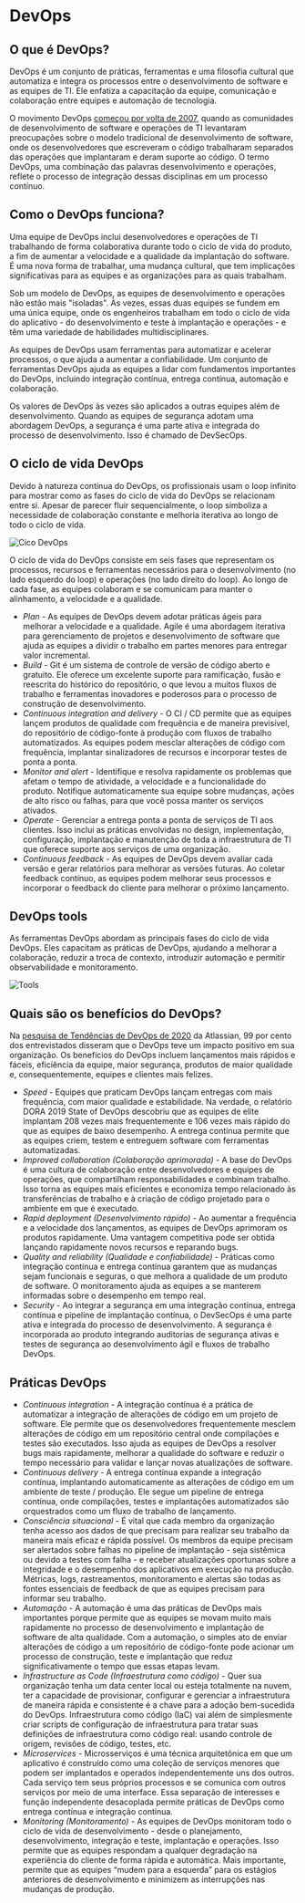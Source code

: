 # **DevOps**

## O que é DevOps?

DevOps é um conjunto de práticas, ferramentas e uma filosofia cultural que automatiza e integra os processos entre o desenvolvimento de software e as equipes de TI. Ele enfatiza a capacitação da equipe, comunicação e colaboração entre equipes e automação de tecnologia.

O movimento DevOps [começou por volta de 2007](https://www.atlassian.com/devops/what-is-devops/history-of-devops), quando as comunidades de desenvolvimento de software e operações de TI levantaram preocupações sobre o modelo tradicional de desenvolvimento de software, onde os desenvolvedores que escreveram o código trabalharam separados das operações que implantaram e deram suporte ao código. O termo DevOps, uma combinação das palavras desenvolvimento e operações, reflete o processo de integração dessas disciplinas em um processo contínuo.

## Como o DevOps funciona?

Uma equipe de DevOps inclui desenvolvedores e operações de TI trabalhando de forma colaborativa durante todo o ciclo de vida do produto, a fim de aumentar a velocidade e a qualidade da implantação do software. É uma nova forma de trabalhar, uma mudança cultural, que tem implicações significativas para as equipes e as organizações para as quais trabalham.

Sob um modelo de DevOps, as equipes de desenvolvimento e operações não estão mais "isoladas". Às vezes, essas duas equipes se fundem em uma única equipe, onde os engenheiros trabalham em todo o ciclo de vida do aplicativo - do desenvolvimento e teste à implantação e operações - e têm uma variedade de habilidades multidisciplinares.

As equipes de DevOps usam ferramentas para automatizar e acelerar processos, o que ajuda a aumentar a confiabilidade. Um conjunto de ferramentas DevOps ajuda as equipes a lidar com fundamentos importantes do DevOps, incluindo integração contínua, entrega contínua, automação e colaboração.

Os valores de DevOps às vezes são aplicados a outras equipes além de desenvolvimento. Quando as equipes de segurança adotam uma abordagem DevOps, a segurança é uma parte ativa e integrada do processo de desenvolvimento. Isso é chamado de DevSecOps.

## O ciclo de vida DevOps

Devido à natureza contínua do DevOps, os profissionais usam o loop infinito para mostrar como as fases do ciclo de vida do DevOps se relacionam entre si. Apesar de parecer fluir sequencialmente, o loop simboliza a necessidade de colaboração constante e melhoria iterativa ao longo de todo o ciclo de vida.

![Cico DevOps](./imagens/DevOpsinfinitywheel.png)

O ciclo de vida do DevOps consiste em seis fases que representam os processos, recursos e ferramentas necessários para o desenvolvimento (no lado esquerdo do loop) e operações (no lado direito do loop). Ao longo de cada fase, as equipes colaboram e se comunicam para manter o alinhamento, a velocidade e a qualidade.

* _Plan_ - As equipes de DevOps devem adotar práticas ágeis para melhorar a velocidade e a qualidade. Agile é uma abordagem iterativa para gerenciamento de projetos e desenvolvimento de software que ajuda as equipes a dividir o trabalho em partes menores para entregar valor incremental.
* _Build_ - Git é um sistema de controle de versão de código aberto e gratuito. Ele oferece um excelente suporte para ramificação, fusão e reescrita do histórico do repositório, o que levou a muitos fluxos de trabalho e ferramentas inovadores e poderosos para o processo de construção de desenvolvimento.
* _Continuous integration and delivery_ - O CI / CD permite que as equipes lançem produtos de qualidade com frequência e de maneira previsível, do repositório de código-fonte à produção com fluxos de trabalho automatizados. As equipes podem mesclar alterações de código com frequência, implantar sinalizadores de recursos e incorporar testes de ponta a ponta.
* _Monitor and alert_ - Identifique e resolva rapidamente os problemas que afetam o tempo de atividade, a velocidade e a funcionalidade do produto. Notifique automaticamente sua equipe sobre mudanças, ações de alto risco ou falhas, para que você possa manter os serviços ativados.
* _Operate_ - Gerenciar a entrega ponta a ponta de serviços de TI aos clientes. Isso inclui as práticas envolvidas no design, implementação, configuração, implantação e manutenção de toda a infraestrutura de TI que oferece suporte aos serviços de uma organização.
* _Continuous feedback_ - As equipes de DevOps devem avaliar cada versão e gerar relatórios para melhorar as versões futuras. Ao coletar feedback contínuo, as equipes podem melhorar seus processos e incorporar o feedback do cliente para melhorar o próximo lançamento.

## DevOps tools

As ferramentas DevOps abordam as principais fases do ciclo de vida DevOps. Eles capacitam as práticas de DevOps, ajudando a melhorar a colaboração, reduzir a troca de contexto, introduzir automação e permitir observabilidade e monitoramento.

![Tools](./imagens/devops-tools.png)

## Quais são os benefícios do DevOps?

Na [pesquisa de Tendências de DevOps de 2020](https://www.atlassian.com/whitepapers/devops-survey-2020) da Atlassian, 99 por cento dos entrevistados disseram que o DevOps teve um impacto positivo em sua organização. Os benefícios do DevOps incluem lançamentos mais rápidos e fáceis, eficiência da equipe, maior segurança, produtos de maior qualidade e, consequentemente, equipes e clientes mais felizes.

* _Speed_ - Equipes que praticam DevOps lançam entregas com mais frequência, com maior qualidade e estabilidade. Na verdade, o relatório DORA 2019 State of DevOps descobriu que as equipes de elite implantam 208 vezes mais frequentemente e 106 vezes mais rápido do que as equipes de baixo desempenho. A entrega contínua permite que as equipes criem, testem e entreguem software com ferramentas automatizadas.
* _Improved collaboration (Colaboração aprimorada)_ - A base do DevOps é uma cultura de colaboração entre desenvolvedores e equipes de operações, que compartilham responsabilidades e combinam trabalho. Isso torna as equipes mais eficientes e economiza tempo relacionado às transferências de trabalho e à criação de código projetado para o ambiente em que é executado.
* _Rapid deployment (Desenvolvimento rápido)_ - Ao aumentar a frequência e a velocidade dos lançamentos, as equipes de DevOps aprimoram os produtos rapidamente. Uma vantagem competitiva pode ser obtida lançando rapidamente novos recursos e reparando bugs.
* _Quality and reliability (Qualidade e confiabilidade)_ - Práticas como integração contínua e entrega contínua garantem que as mudanças sejam funcionais e seguras, o que melhora a qualidade de um produto de software. O monitoramento ajuda as equipes a se manterem informadas sobre o desempenho em tempo real.
* _Security_ - Ao integrar a segurança em uma integração contínua, entrega contínua e pipeline de implantação contínua, o DevSecOps é uma parte ativa e integrada do processo de desenvolvimento. A segurança é incorporada ao produto integrando auditorias de segurança ativas e testes de segurança ao desenvolvimento ágil e fluxos de trabalho DevOps.

## Práticas DevOps

* _Continuous integration_ - A integração contínua é a prática de automatizar a integração de alterações de código em um projeto de software. Ele permite que os desenvolvedores frequentemente mesclem alterações de código em um repositório central onde compilações e testes são executados. Isso ajuda as equipes de DevOps a resolver bugs mais rapidamente, melhorar a qualidade do software e reduzir o tempo necessário para validar e lançar novas atualizações de software.
* _Continuous delivery_ - A entrega contínua expande a integração contínua, implantando automaticamente as alterações de código em um ambiente de teste / produção. Ele segue um pipeline de entrega contínua, onde compilações, testes e implantações automatizados são orquestrados como um fluxo de trabalho de lançamento.
* _Consciência situacional_ - É vital que cada membro da organização tenha acesso aos dados de que precisam para realizar seu trabalho da maneira mais eficaz e rápida possível. Os membros da equipe precisam ser alertados sobre falhas no pipeline de implantação - seja sistêmica ou devido a testes com falha - e receber atualizações oportunas sobre a integridade e o desempenho dos aplicativos em execução na produção. Métricas, logs, rastreamentos, monitoramento e alertas são todas as fontes essenciais de feedback de que as equipes precisam para informar seu trabalho. 
* _Automação_ - A automação é uma das práticas de DevOps mais importantes porque permite que as equipes se movam muito mais rapidamente no processo de desenvolvimento e implantação de software de alta qualidade. Com a automação, o simples ato de enviar alterações de código a um repositório de código-fonte pode acionar um processo de construção, teste e implantação que reduz significativamente o tempo que essas etapas levam.
* _Infrastructure as Code (Infraestrutura como código)_ - Quer sua organização tenha um data center local ou esteja totalmente na nuvem, ter a capacidade de provisionar, configurar e gerenciar a infraestrutura de maneira rápida e consistente é a chave para a adoção bem-sucedida do DevOps. Infraestrutura como código (IaC) vai além de simplesmente criar scripts de configuração de infraestrutura para tratar suas definições de infraestrutura como código real: usando controle de origem, revisões de código, testes, etc. 
* _Microservices_ - Microsserviços é uma técnica arquitetônica em que um aplicativo é construído como uma coleção de serviços menores que podem ser implantados e operados independentemente uns dos outros. Cada serviço tem seus próprios processos e se comunica com outros serviços por meio de uma interface. Essa separação de interesses e função independente desacoplada permite práticas de DevOps como entrega contínua e integração contínua.
* _Monitoring (Monitoramento)_ - As equipes de DevOps monitoram todo o ciclo de vida de desenvolvimento - desde o planejamento, desenvolvimento, integração e teste, implantação e operações. Isso permite que as equipes respondam a qualquer degradação na experiência do cliente de forma rápida e automática. Mais importante, permite que as equipes “mudem para a esquerda” para os estágios anteriores de desenvolvimento e minimizem as interrupções nas mudanças de produção.
